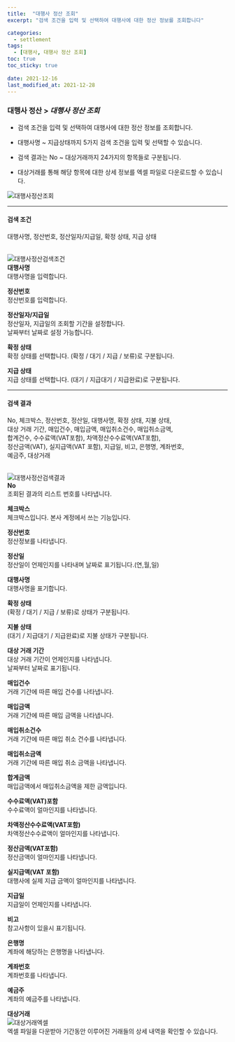 ```yaml
---
title:  "대행사 정산 조회"
excerpt: "검색 조건을 입력 및 선택하여 대행사에 대한 정산 정보를 조회합니다"

categories:
  - settlement
tags:
  - [대행사, 대행사 정산 조회]
toc: true
toc_sticky: true
 
date: 2021-12-16
last_modified_at: 2021-12-28
---
```

### 대행사 정산 > *대행사 정산 조회*
- 검색 조건을 입력 및 선택하여 대행사에 대한 정산 정보를 조회합니다.

- 대행사명 ~ 지급상태까지 5가지 검색 조건을 입력 및 선택할 수 있습니다.

- 검색 결과는 No ~ 대상거래까지 24가지의 항목들로 구분됩니다.

- 대상거래를 통해 해당 항목에 대한 상세 정보를 엑셀 파일로 다운로드할 수 있습니다.

![대행사정산조회](https://user-images.githubusercontent.com/95394003/146876072-5a804e18-470d-4e7c-915c-facc43696f0b.jpeg)

---

#### 검색 조건
대행사명, 정산번호, 정산일자/지급일, 확정 상태, 지급 상태<br>
<br>

![대행사정산검색조건](https://user-images.githubusercontent.com/95394003/146875869-6a0c4939-dbf5-4b49-81b1-6333d39cc8dc.jpeg)<br>
**대행사명**<br>
대행사명을 입력합니다.

**정산번호**<br>
정산번호를 입력합니다.

**정산일자/지급일**<br>
정산일자, 지급일의 조회할 기간을 설정합니다.<br>날짜부터 날짜로 설정 가능합니다.

**확정 상태**<br>
확정 상태를 선택합니다. (확정 / 대기 / 지급 / 보류)로 구분됩니다.

**지급 상태**<br>
지급 상태를 선택합니다. (대기 / 지급대기 / 지급완료)로 구분됩니다.
<br>

---

#### 검색 결과
No, 체크박스, 정산번호, 정산일, 대행사명, 확정 상태, 지불 상태,<br> 대상 거래 기간, 매입건수, 매입금액, 매입취소건수, 매입취소금액,<br>합계건수, 수수료액(VAT포함), 차액정산수수료액(VAT포함),<br>정산금액(VAT), 실지급액(VAT 포함), 지급일, 비고, 은행명, 계좌번호,<br>예금주, 대상거래<br>
<br>

![대행사정산검색결과](https://user-images.githubusercontent.com/95394003/146875985-1c3b3b9f-02c7-4f00-af2b-8fd4d1b3ecfd.jpeg)<br>
**No**<br>
조회된 결과의 리스트 번호를 나타냅니다.

**체크박스**<br>
체크박스입니다. 본사 계정에서 쓰는 기능입니다.

**정산번호**<br>
정산정보를 나타냅니다.

**정산일**<br>
정산일이 언제인지를 나타내며 날짜로 표기됩니다.(연,월,일)

**대행사명**<br>
대행사명을 표기합니다.

**확정 상태**<br>
(확정 / 대기 / 지급 / 보류)로 상태가 구분됩니다.

**지불 상태**<br>
(대기 / 지급대기 / 지급완료)로 지불 상태가 구분됩니다.

**대상 거래 기간**<br>
대상 거래 기간이 언제인지를 나타냅니다.<br>
날짜부터 날짜로 표기됩니다.

**매입건수**<br>
거래 기간에 따른 매입 건수를 나타냅니다.

**매입금액**<br>
거래 기간에 따른 매입 금액을 나타냅니다.

**매입취소건수**<br>
거래 기간에 따른 매입 취소 건수를 나타냅니다.

**매입취소금액**<br>
거래 기간에 따른 매입 취소 금액을 나타냅니다.

**합계금액**<br>
매입금액에서 매입취소금액을 제한 금액입니다.

**수수료액(VAT)포함**<br>
수수료액이 얼마인지를 나타냅니다.

**차액정산수수료액(VAT포함)**<br>
차액정산수수료액이 얼마인지를 나타냅니다.

**정산금액(VAT포함)**<br>
정산금액이 얼마인지를 나타냅니다.

**실지급액(VAT 포함)**<br>
대행사에 실제 지급 금액이 얼마인지를 나타냅니다.

**지급일**<br>
지급일이 언제인지를 나타냅니다.

**비고**<br>
참고사항이 있을시 표기됩니다.

**은행명**<br>
계좌에 해당하는 은행명을 나타냅니다.

**계좌번호**<br>
계좌번호를 나타냅니다.

**예금주**<br>
계좌의 예금주를 나타냅니다.
<br>

**대상거래**<br>
![대상거래엑셀](https://user-images.githubusercontent.com/95394003/146875647-2377d39f-90b4-4f57-a1c1-6c291f48a83f.jpeg)<br>
엑셀 파일을 다운받아 기간동안 이루어진 거래들의 상세 내역을 확인할 수 있습니다.


